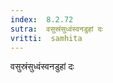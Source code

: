 ```yaml
---
index:  8.2.72
sutra:  वसुस्रंसुध्वंस्वनडुहां दः
vritti:  samhita 
---
```


वसुस्रंसुध्वंस्वनडुहां दः

